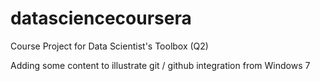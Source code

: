 # datasciencecoursera
Course Project for Data Scientist's Toolbox (Q2)

Adding some content to illustrate git / github integration from Windows 7

